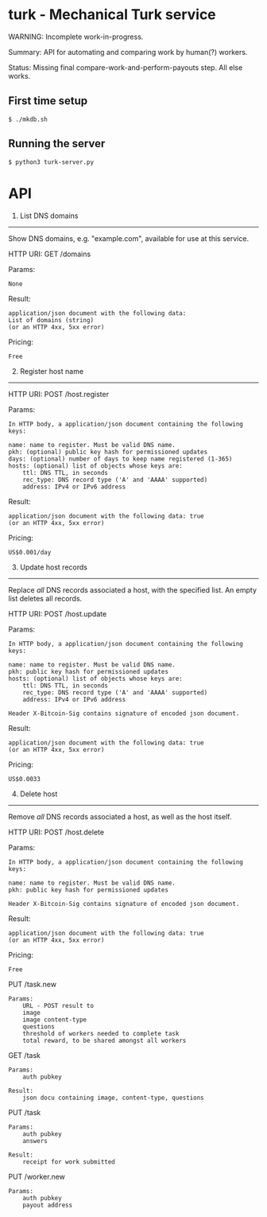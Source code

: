 
turk - Mechanical Turk service
==============================

WARNING:  Incomplete work-in-progress.

Summary:  API for automating and comparing work by human(?) workers.

Status:  Missing final compare-work-and-perform-payouts step.  All else works.


First time setup
----------------

	$ ./mkdb.sh

Running the server
------------------

	$ python3 turk-server.py



API
===

1. List DNS domains
-------------------
Show DNS domains, e.g. "example.com", available for use at this service.

HTTP URI: GET /domains

Params:

	None

Result:

	application/json document with the following data:
	List of domains (string)
	(or an HTTP 4xx, 5xx error)

Pricing:

	Free



2. Register host name
---------------------
HTTP URI: POST /host.register

Params:

	In HTTP body, a application/json document containing the following keys:

	name: name to register. Must be valid DNS name.
	pkh: (optional) public key hash for permissioned updates
	days: (optional) number of days to keep name registered (1-365)
	hosts: (optional) list of objects whose keys are:
		ttl: DNS TTL, in seconds
		rec_type: DNS record type ('A' and 'AAAA' supported)
		address: IPv4 or IPv6 address

Result:

	application/json document with the following data: true
	(or an HTTP 4xx, 5xx error)

Pricing:

	US$0.001/day



3. Update host records
----------------------
Replace _all_ DNS records associated a host, with the specified list.  An
empty list deletes all records.

HTTP URI: POST /host.update

Params:

	In HTTP body, a application/json document containing the following keys:

	name: name to register. Must be valid DNS name.
	pkh: public key hash for permissioned updates
	hosts: (optional) list of objects whose keys are:
		ttl: DNS TTL, in seconds
		rec_type: DNS record type ('A' and 'AAAA' supported)
		address: IPv4 or IPv6 address

	Header X-Bitcoin-Sig contains signature of encoded json document.

Result:

	application/json document with the following data: true
	(or an HTTP 4xx, 5xx error)

Pricing:

	US$0.0033



4. Delete host
--------------
Remove _all_ DNS records associated a host, as well as the host itself.

HTTP URI: POST /host.delete

Params:

	In HTTP body, a application/json document containing the following keys:

	name: name to register. Must be valid DNS name.
	pkh: public key hash for permissioned updates

	Header X-Bitcoin-Sig contains signature of encoded json document.

Result:

	application/json document with the following data: true
	(or an HTTP 4xx, 5xx error)

Pricing:

	Free




PUT /task.new

	Params:
		URL - POST result to
		image
		image content-type
		questions
		threshold of workers needed to complete task
		total reward, to be shared amongst all workers

GET /task

	Params:
		auth pubkey

	Result:
		json docu containing image, content-type, questions

PUT /task

	Params:
		auth pubkey
		answers

	Result:
		receipt for work submitted

PUT /worker.new

	Params:
		auth pubkey
		payout address


